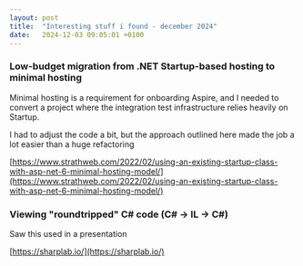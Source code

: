 ```yaml
---
layout: post
title:  "Interesting stuff i found - december 2024"
date:   2024-12-03 09:05:01 +0100
---
```

### Low-budget migration from .NET Startup-based hosting to minimal hosting
Minimal hosting is a requirement for onboarding Aspire, and I needed to convert a project where the integration test infrastructure relies heavily on Startup.

I had to adjust the code a bit, but the approach outlined here made the job a lot easier than a huge refactoring

[https://www.strathweb.com/2022/02/using-an-existing-startup-class-with-asp-net-6-minimal-hosting-model/](https://www.strathweb.com/2022/02/using-an-existing-startup-class-with-asp-net-6-minimal-hosting-model/)

### Viewing "roundtripped" C# code (C# -> IL -> C#)
Saw this used in a presentation

[https://sharplab.io/](https://sharplab.io/)